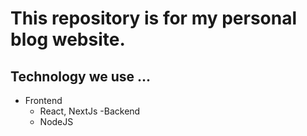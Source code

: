 # This repository is for my personal blog website.

## Technology we use ...
 - Frontend
    - React, NextJs
 -Backend
    - NodeJS